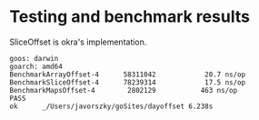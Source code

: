 # Testing and benchmark results

SliceOffset is okra's implementation.

```
goos: darwin
goarch: amd64
BenchmarkArrayOffset-4   	58311042	        20.7 ns/op
BenchmarkSliceOffset-4   	78239314	        17.5 ns/op
BenchmarkMapsOffset-4    	 2802129	       463 ns/op
PASS
ok  	_/Users/javorszky/goSites/dayoffset	6.238s
```
